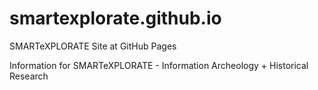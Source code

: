 # smartexplorate.github.io
SMARTeXPLORATE Site at GitHub Pages

Information for SMARTeXPLORATE - Information Archeology + Historical Research
